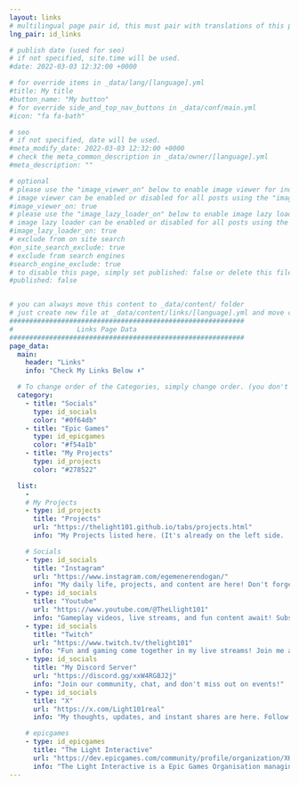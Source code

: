 ```yaml
---
layout: links
# multilingual page pair id, this must pair with translations of this page. (This name must be unique)
lng_pair: id_links

# publish date (used for seo)
# if not specified, site.time will be used.
#date: 2022-03-03 12:32:00 +0000

# for override items in _data/lang/[language].yml
#title: My title
#button_name: "My button"
# for override side_and_top_nav_buttons in _data/conf/main.yml
#icon: "fa fa-bath"

# seo
# if not specified, date will be used.
#meta_modify_date: 2022-03-03 12:32:00 +0000
# check the meta_common_description in _data/owner/[language].yml
#meta_description: ""

# optional
# please use the "image_viewer_on" below to enable image viewer for individual pages or posts (_posts/ or [language]/_posts folders).
# image viewer can be enabled or disabled for all posts using the "image_viewer_posts: true" setting in _data/conf/main.yml.
#image_viewer_on: true
# please use the "image_lazy_loader_on" below to enable image lazy loader for individual pages or posts (_posts/ or [language]/_posts folders).
# image lazy loader can be enabled or disabled for all posts using the "image_lazy_loader_posts: true" setting in _data/conf/main.yml.
#image_lazy_loader_on: true
# exclude from on site search
#on_site_search_exclude: true
# exclude from search engines
#search_engine_exclude: true
# to disable this page, simply set published: false or delete this file
#published: false


# you can always move this content to _data/content/ folder
# just create new file at _data/content/links/[language].yml and move content below.
###########################################################
#                Links Page Data
###########################################################
page_data:
  main:
    header: "Links"
    info: "Check My Links Below ⬇️"

  # To change order of the Categories, simply change order. (you don't need to change list order.)
  category:
    - title: "Socials"
      type: id_socials
      color: "#0f64db"
    - title: "Epic Games"
      type: id_epicgames
      color: "#f54a1b"
    - title: "My Projects"
      type: id_projects
      color: "#278522"

  list:
    -
    # My Projects
    - type: id_projects
      title: "Projects"
      url: "https://thelight101.github.io/tabs/projects.html"
      info: "My Projects listed here. (It's already on the left side. :)"

    # Socials
    - type: id_socials
      title: "Instagram"
      url: "https://www.instagram.com/egemenerendogan/"
      info: "My daily life, projects, and content are here! Don't forget to follow."
    - type: id_socials
      title: "Youtube"
      url: "https://www.youtube.com/@TheLlight101"
      info: "Gameplay videos, live streams, and fun content await! Subscribe."
    - type: id_socials
      title: "Twitch"
      url: "https://www.twitch.tv/thelight101"
      info: "Fun and gaming come together in my live streams! Join me and be part of the chat."
    - type: id_socials
      title: "My Discord Server"
      url: "https://discord.gg/xxW4RG8J2j"
      info: "Join our community, chat, and don't miss out on events!"
    - type: id_socials
      title: "X"
      url: "https://x.com/Light101real"
      info: "My thoughts, updates, and instant shares are here. Follow me!"

    # epicgames
    - type: id_epicgames
      title: "The Light Interactive"
      url: "https://dev.epicgames.com/community/profile/organization/XKKM/the-light-interactive"
      info: "The Light Interactive is a Epic Games Organisation managing by me."
---
```

      
